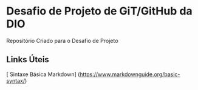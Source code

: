 # Desafio de Projeto de GiT/GitHub da DIO
Repositório  Criado para o Desafio de Projeto

## Links Úteis
[ Sintaxe Básica Markdown] (https://www.markdownguide.org/basic-syntax/)
